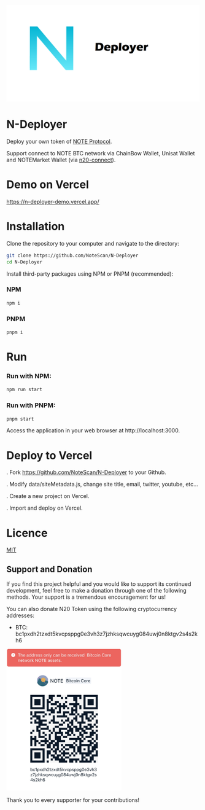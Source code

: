 ![n-deployer-banner](/public/static/images/twitter-card.png)

# N-Deployer

Deploy your own token of <a href="https://noteprotocol.org/">NOTE Protocol</a>.

Support connect to NOTE BTC network via ChainBow Wallet, Unisat Wallet and NOTEMarket Wallet (via <a href='https://github.com/NoteScan/n20-connect'>n20-connect</a>).

# Demo on Vercel
https://n-deployer-demo.vercel.app/


# Installation
Clone the repository to your computer and navigate to the directory:

```bash
git clone https://github.com/NoteScan/N-Deployer
cd N-Deployer
```

Install third-party packages using NPM or PNPM (recommended):

### NPM
```bash
npm i
```

### PNPM
```bash
pnpm i
```

# Run

### Run with NPM:
```bash
npm run start
```

### Run with PNPM:
```bash
pnpm start
```

Access the application in your web browser at http://localhost:3000.

# Deploy to Vercel
. Fork https://github.com/NoteScan/N-Deployer to your Github.

. Modify data/siteMetadata.js, change site title, email, twitter, youtube, etc...

. Create a new project on Vercel.

. Import and deploy on Vercel.


# Licence

[MIT](./LICENSE)


## Support and Donation

If you find this project helpful and you would like to support its continued development, feel free to make a donation through one of the following methods. Your support is a tremendous encouragement for us!

You can also donate N20 Token using the following cryptocurrency addresses:

- BTC: bc1pxdh2tzxdt5kvcpsppg0e3vh3z7jzhksqwcuyg084uwj0n8ktgv2s4s2kh6

<img src="./btc_qrcode.jpg" width="300" >

Thank you to every supporter for your contributions!
